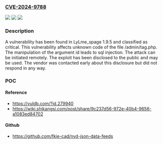 ### [CVE-2024-9788](https://cve.mitre.org/cgi-bin/cvename.cgi?name=CVE-2024-9788)
![](https://img.shields.io/static/v1?label=Product&message=LyLme_spage&color=blue)
![](https://img.shields.io/static/v1?label=Version&message=%3D%201.9.5%20&color=brighgreen)
![](https://img.shields.io/static/v1?label=Vulnerability&message=SQL%20Injection&color=brighgreen)

### Description

A vulnerability has been found in LyLme_spage 1.9.5 and classified as critical. This vulnerability affects unknown code of the file /admin/tag.php. The manipulation of the argument id leads to sql injection. The attack can be initiated remotely. The exploit has been disclosed to the public and may be used. The vendor was contacted early about this disclosure but did not respond in any way.

### POC

#### Reference
- https://vuldb.com/?id.279940
- https://wiki.shikangsi.com/post/share/9c237d56-972e-40b4-9656-a1083ed84702

#### Github
- https://github.com/fkie-cad/nvd-json-data-feeds


